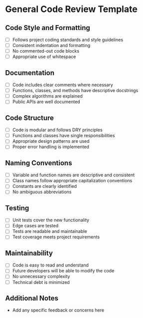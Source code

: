 # General Code Review Template

## Code Style and Formatting
- [ ] Follows project coding standards and style guidelines
- [ ] Consistent indentation and formatting
- [ ] No commented-out code blocks
- [ ] Appropriate use of whitespace

## Documentation
- [ ] Code includes clear comments where necessary
- [ ] Functions, classes, and methods have descriptive docstrings
- [ ] Complex algorithms are explained
- [ ] Public APIs are well documented

## Code Structure
- [ ] Code is modular and follows DRY principles
- [ ] Functions and classes have single responsibilities
- [ ] Appropriate design patterns are used
- [ ] Proper error handling is implemented

## Naming Conventions
- [ ] Variable and function names are descriptive and consistent
- [ ] Class names follow appropriate capitalization conventions
- [ ] Constants are clearly identified
- [ ] No ambiguous abbreviations

## Testing
- [ ] Unit tests cover the new functionality
- [ ] Edge cases are tested
- [ ] Tests are readable and maintainable
- [ ] Test coverage meets project requirements

## Maintainability
- [ ] Code is easy to read and understand
- [ ] Future developers will be able to modify the code
- [ ] No unnecessary complexity
- [ ] Technical debt is minimized

## Additional Notes
- Add any specific feedback or concerns here